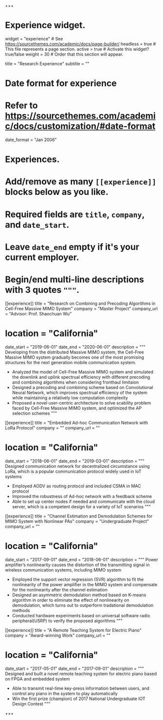 +++
# Experience widget.
widget = "experience"  # See https://sourcethemes.com/academic/docs/page-builder/
headless = true  # This file represents a page section.
active = true  # Activate this widget? true/false
weight = 30  # Order that this section will appear.

title = "Research Experience"
subtitle = ""

# Date format for experience
#   Refer to https://sourcethemes.com/academic/docs/customization/#date-format
date_format = "Jan 2006"

# Experiences.
#   Add/remove as many `[[experience]]` blocks below as you like.
#   Required fields are `title`, `company`, and `date_start`.
#   Leave `date_end` empty if it's your current employer.
#   Begin/end multi-line descriptions with 3 quotes `"""`.
[[experience]]
  title = "Research on Combining and Precoding Algorithms in Cell-Free Massive MIMO System"
  company = "Master Project"
  company_url = "Advisor: Prof. Shaochuan Wu"
  # location = "California"
  date_start = "2019-06-01"
  date_end = "2020-06-01"
  description = """
   Developing from the distributed Massive MIMO system, the Cell-Free Massive MIMO system gradually becomes one of the most promising structures for the next generation mobile communication system.
  
  * Analyzed the model of Cell-Free Massive MIMO system and simulated the downlink and uplink spectrual efficiency with different precoding and combining algortihms when considering fronthaul limitaion
  * Designed a precoding and combining scheme based on Convolutional Neural Network, which improves spectrual efficiency of the system while maintaining a relatively low computation complexity
  * Proposed a novel user-centric architecture to solve scability problem faced by Cell-Free Massive MIMO system, and optimized the AP selection schemes
  """
  
[[experience]]
  title = "Embedded Ad-hoc Communication Network with LoRa Protocol"
  company = ""
  company_url = ""
  # location = "California"
  date_start = "2018-06-01"
  date_end = "2019-03-01"
  description = """
   Designed communication network for decentralized circumstance using LoRa, which is a popular communication protocol widely used in IoT systems

  * Employed AODV as routing protocol and included CSMA in MAC protocol
  * Improved the robustness of Ad-hoc network with a feedback scheme
  * Able to set up center nodes if needed and communicate with the cloud server, which is a competent design for a variety of IoT scenarios
  """
  
  [[experience]]
  title = "Channel Estimation and Demodulation Schemes for MIMO System with Nonlinear PAs"
  company = "Undergraduate Project"
  company_url = ""
  # location = "California"
  date_start = "2017-09-01"
  date_end = "2018-06-01"
  description = """
   Power amplifier’s nonlinearity causes the distortion of the transmitting signal in wireless communication systems, including MIMO system
  
  * Employed the support vector regression (SVR) algorithm to fit the nonlinearity of the power amplifier in the MIMO system and compensate for the nonlinearity after the channel estimation
  * Designed an asymmetric demodulation method based on K-means algorithm in order to eliminate the effect of nonlinearity on demodulation, which turns out to outperform tradational demodulation methods
  * Conducted hardware experiments based on universal software radio peripheral(USRP) to verify the proposed algorithms
  """
  
  [[experience]]
  title = "A Remote Teaching System for Electric Piano"
  company = "Award-winning Work"
  company_url = ""
  # location = "California"
  date_start = "2017-05-01"
  date_end = "2017-09-01"
  description = """
   Designed and built a novel remote teaching system for electric piano based on FPGA and embedded system
  
  * Able to transmit real-time key-press information between users, and control any piano in the system to play automatically
  * Win the first prize (champion) of 2017 National Undergraduate IOT Design Contest
  """
  

+++
